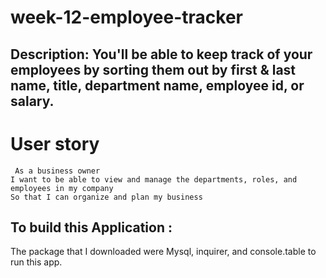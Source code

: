 # week-12-employee-tracker

## Description: You'll be able to keep track of your employees by sorting them out by first & last name, title, department name, employee id, or salary.

# User story 
```
 As a business owner
I want to be able to view and manage the departments, roles, and employees in my company
So that I can organize and plan my business
```


## To build this Application :
The package that I downloaded were Mysql, inquirer, and console.table to run this app. 
